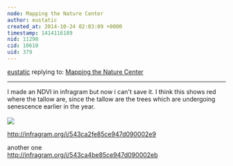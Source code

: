 ```yaml
---
node: Mapping the Nature Center
author: eustatic
created_at: 2014-10-24 02:03:09 +0000
timestamp: 1414116189
nid: 11298
cid: 10610
uid: 379
---
```




[eustatic](../profile/eustatic) replying to: [Mapping the Nature Center](../notes/eustatic/10-24-2014/mapping-the-nature-center)

----
I made an NDVI in infragram but now i can't save it.  I think this shows red where the tallow are, since the tallow are the trees which are undergoing senescence earlier in the year.
<br><br>
<img src="http://infragram.org/upload/1413259954573_imag0227_nature_center.jpg_thumb.jpg"><br>

http://infragram.org/i/543ca2fe85ce947d090002e9<br>

another one<br>
http://infragram.org/i/543ca4be85ce947d090002eb